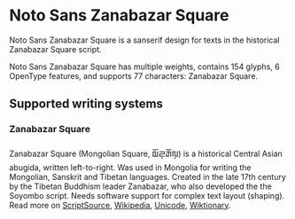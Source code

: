 
# Noto Sans Zanabazar Square

Noto Sans Zanabazar Square is a sanserif design for texts in the historical Zanabazar Square script. 

Noto Sans Zanabazar Square has multiple weights, contains 154 glyphs, 6 OpenType features, and supports 77 characters: Zanabazar Square.


## Supported writing systems


### Zanabazar Square

Zanabazar Square (Mongolian Square, 𑨢𑨆𑨏𑨳𑨋𑨆𑨬𑨳‎) is a historical Central Asian abugida, written left-to-right. Was used in Mongolia for writing the Mongolian, Sanskrit and Tibetan languages. Created in the late 17th century by the Tibetan Buddhism leader Zanabazar, who also developed the the Soyombo script. Needs software support for complex text layout (shaping). Read more on [ScriptSource](https://scriptsource.org/scr/Zanb), [Wikipedia](https://en.wikipedia.org/wiki/ISO_15924:Zanb), [Unicode](https://www.unicode.org/versions/Unicode13.0.0/ch14.pdf#G41935), [Wiktionary](https://en.wiktionary.org/wiki/Category:Zanabazar_Square_script).

